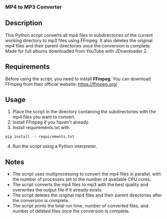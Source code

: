### MP4 to MP3 Converter
## Description
This Python script converts all mp4 files in subdirectories of the current working directory to mp3 files using FFmpeg. It also deletes the original mp4 files and their parent directories once the conversion is complete.
Made for full albums downloaded from YouTube with JDownloader 2.

## Requirements
Before using the script, you need to install **FFmpeg**. You can download FFmpeg from their official website: https://ffmpeg.org/

## Usage
1. Place the script in the directory containing the subdirectories with the mp4 files you want to convert.
2. Install FFmpeg if you haven't already.
3. Install requirements.txt with
```sh
pip install -r requirements.txt
```
4. Run the script using a Python interpreter.

## Notes
- The script uses multiprocessing to convert the mp4 files in parallel, with the number of processes set to the number of available CPU cores.
- The script converts the mp4 files to mp3 with the best quality and overwrites the output file if it already exists.
- The script deletes the original mp4 files and their parent directories after the conversion is complete.
- The script prints the total run time, number of converted files, and number of deleted files once the conversion is complete.
